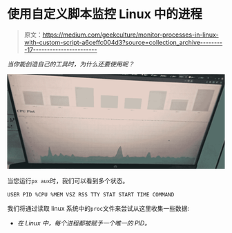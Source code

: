 # 使用自定义脚本监控 Linux 中的进程

> 原文：<https://medium.com/geekculture/monitor-processes-in-linux-with-custom-script-a6ceffc004d3?source=collection_archive---------17----------------------->

*当你能创造自己的工具时，为什么还要使用呢？*

![](img/c9653cc4fd9f02b32e451e05b4b2ce2a.png)

当您运行`px aux`时，我们可以看到多个状态。

```
USER PID %CPU %MEM VSZ RSS TTY STAT START TIME COMMAND
```

我们将通过读取 linux 系统中的`proc`文件来尝试从这里收集一些数据:

*   *在 Linux 中，每个进程都被赋予一个唯一的 PID。*